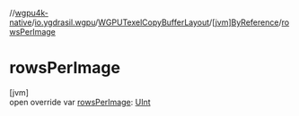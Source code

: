 //[wgpu4k-native](../../../../index.md)/[io.ygdrasil.wgpu](../../index.md)/[WGPUTexelCopyBufferLayout](../index.md)/[[jvm]ByReference](index.md)/[rowsPerImage](rows-per-image.md)

# rowsPerImage

[jvm]\
open override var [rowsPerImage](rows-per-image.md): [UInt](https://kotlinlang.org/api/core/kotlin-stdlib/kotlin/-u-int/index.html)